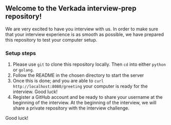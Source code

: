 ## Welcome to the Verkada interview-prep repository!

We are very excited to have you interview with us. In order to make sure that your interview experience is as smooth as possible, we have prepared this repository to test your computer setup.

### Setup steps
1. Please use `git` to clone this repository locally. Then `cd` into either `python` or `golang`.
2. Follow the README in the chosen directory to start the server
3. Once this is done; and you are able to `curl http://localhost:8080/greeting` your computer is ready for the interview. Good luck!
4. Register a GitHub account and be ready to share your username at the beginning of the interview. At the beginning of the interview, we will share a private repository with the interview challenge.

Good luck!